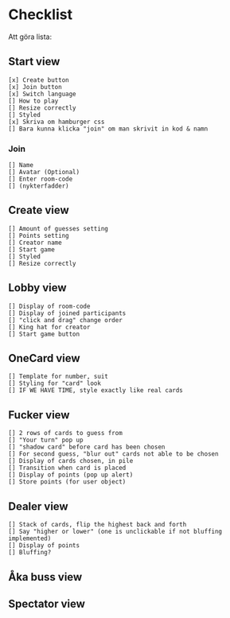# Checklist

Att göra lista:

## Start view

    [x] Create button
    [x] Join button
    [x] Switch language
    [] How to play
    [] Resize correctly
    [] Styled
    [x] Skriva om hamburger css
    [] Bara kunna klicka "join" om man skrivit in kod & namn

### Join

    [] Name
    [] Avatar (Optional)
    [] Enter room-code
    [] (nykterfadder)

## Create view

    [] Amount of guesses setting
    [] Points setting
    [] Creator name
    [] Start game
    [] Styled
    [] Resize correctly

## Lobby view

    [] Display of room-code
    [] Display of joined participants
    [] "click and drag" change order
    [] King hat for creator
    [] Start game button

## OneCard view

    [] Template for number, suit
    [] Styling for "card" look
    [] IF WE HAVE TIME, style exactly like real cards

## Fucker view

    [] 2 rows of cards to guess from
    [] "Your turn" pop up
    [] "shadow card" before card has been chosen
    [] For second guess, "blur out" cards not able to be chosen
    [] Display of cards chosen, in pile
    [] Transition when card is placed
    [] Display of points (pop up alert)
    [] Store points (for user object)

## Dealer view

    [] Stack of cards, flip the highest back and forth
    [] Say "higher or lower" (one is unclickable if not bluffing implemented)
    [] Display of points
    [] Bluffing?

## Åka buss view

## Spectator view
